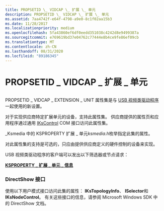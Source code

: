 ```yaml
---
title: PROPSETID \_ VIDCAP \_ 扩展 \_ 单元
description: PROPSETID \_ VIDCAP \_ 扩展 \_ 单元
ms.assetid: 7aa4742f-e64f-4798-a9e0-8c1f02aa15b3
ms.date: 11/28/2017
ms.localizationpriority: medium
ms.openlocfilehash: 5fa43860ef6df0eedd351038c4242d8e9499387a
ms.sourcegitcommit: e769619bd37e04762c77444e8b4ce9fe86ef09cb
ms.translationtype: MT
ms.contentlocale: zh-CN
ms.lasthandoff: 08/31/2020
ms.locfileid: "89186345"
---
```

# <a name="propsetid_vidcap_extension_unit"></a>PROPSETID \_ VIDCAP \_ 扩展 \_ 单元


## <span id="ddk_propsetid_vidcap_extension_unit_ks"></span><span id="DDK_PROPSETID_VIDCAP_EXTENSION_UNIT_KS"></span>


PROPSETID \_ VIDCAP \_ EXTENSION \_ UNIT 属性集是与 [USB 视频类驱动程序](./usb-video-class-driver.md)一起使用的新设置。

对于实现供应商特定扩展单元的设备，支持此属性集。 供应商提供的属性页和应用程序通过通用 [IKsControl](/windows-hardware/drivers/ddi/ksproxy/nn-ksproxy-ikscontrol) COM 接口访问此属性集。

\_Ksmedia 中的 KSPROPERTY 扩展 \_ 单元*ksmedia.h*枚举指定此集的属性。

对此属性集的支持是可选的，只应由提供供应商定义的硬件控制的设备来实现。

USB 视频类驱动程序的客户端可以发出以下筛选器或节点请求：

[**KSPROPERTY \_ 扩展 \_ 单元 \_ 信息**](ksproperty-extension-unit-info.md)

### <a name="span-iddirectshow_interfacesspanspan-iddirectshow_interfacesspandirectshow-interfaces"></a><span id="directshow_interfaces"></span><span id="DIRECTSHOW_INTERFACES"></span>DirectShow 接口

使用以下用户模式接口访问此集的属性： **IKsTopologyInfo**、 **ISelector**和 **IKsNodeControl**。 有关这些接口的信息，请参阅 Microsoft Windows SDK 中的 DirectShow 文档。

 

